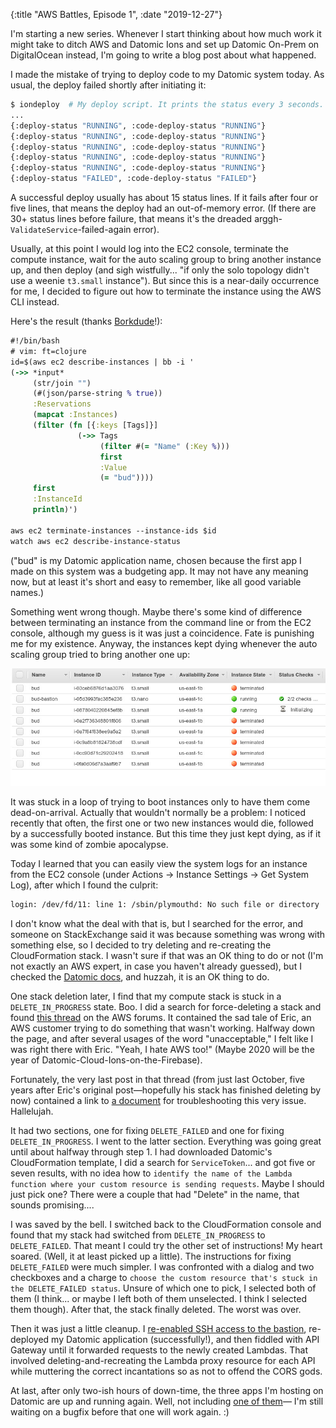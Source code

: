 {:title "AWS Battles, Episode 1", :date "2019-12-27"}

I'm starting a new series. Whenever I start thinking about how much work it
might take to ditch AWS and Datomic Ions and set up Datomic On-Prem on
DigitalOcean instead, I'm going to write a blog post about what happened.

I made the mistake of trying to deploy code to my Datomic system today. As
usual, the deploy failed shortly after initiating it:

```bash
$ iondeploy  # My deploy script. It prints the status every 3 seconds.
...
{:deploy-status "RUNNING", :code-deploy-status "RUNNING"}
{:deploy-status "RUNNING", :code-deploy-status "RUNNING"}
{:deploy-status "RUNNING", :code-deploy-status "RUNNING"}
{:deploy-status "RUNNING", :code-deploy-status "RUNNING"}
{:deploy-status "RUNNING", :code-deploy-status "RUNNING"}
{:deploy-status "FAILED", :code-deploy-status "FAILED"}
```

A successful deploy usually has about 15 status lines. If it fails after four
or five lines, that means the deploy had an out-of-memory error. (If there are
30+ status lines before failure, that means it's the dreaded
arggh-`ValidateService`-failed-again error).

Usually, at this point I would log into the EC2 console, terminate the compute
instance, wait for the auto scaling group to bring another instance up, and
then deploy (and sigh wistfully... "if only the solo topology didn't use
a weenie `t3.small` instance"). But since this is a near-daily occurrence for me,
I decided to figure out how to terminate the instance using the AWS CLI instead.

Here's the result (thanks [Borkdude](https://github.com/borkdude/babashka)!):
```clojure
#!/bin/bash
# vim: ft=clojure
id=$(aws ec2 describe-instances | bb -i '
(->> *input*
     (str/join "")
     (#(json/parse-string % true))
     :Reservations
     (mapcat :Instances)
     (filter (fn [{:keys [Tags]}]
               (->> Tags
                    (filter #(= "Name" (:Key %)))
                    first
                    :Value
                    (= "bud"))))
     first
     :InstanceId
     println)')

aws ec2 terminate-instances --instance-ids $id
watch aws ec2 describe-instance-status
```

("bud" is my Datomic application name, chosen because the first app I made on
this system was a budgeting app. It may not have any meaning now, but at least
it's short and easy to remember, like all good variable names.)

Something went wrong though. Maybe there's some kind of difference between
terminating an instance from the command line or from the EC2 console,
although my guess is it was just a coincidence. Fate is punishing me for my
existence. Anyway, the instances kept dying whenever the auto scaling group
tried to bring another one up:

![ec2 console](ec2-console.jpg)

It was stuck in a loop of trying to boot instances only to have them come
dead-on-arrival. Actually that wouldn't normally be a problem: I noticed
recently that often, the first one or two new instances would die, followed by a
successfully booted instance. But this time they just kept dying, as if it
was some kind of zombie apocalypse.

Today I learned that you can easily view the system logs for an instance
from the EC2 console (under Actions -> Instance Settings -> Get System Log),
after which I found the culprit:

```bash
login: /dev/fd/11: line 1: /sbin/plymouthd: No such file or directory
```

I don't know what the deal with that is, but I searched for the error, and
someone on StackExchange said it was because something was wrong with something
else, so I decided to try deleting and re-creating the CloudFormation stack. I
wasn't sure if that was an OK thing to do or not (I'm not exactly an AWS
expert, in case you haven't already guessed), but I checked the [Datomic docs](https://docs.datomic.com/cloud/operation/deleting.html#deleting-stacks),
and huzzah, it is an OK thing to do.

One stack deletion later, I find that my compute stack is stuck in a `DELETE_IN_PROGRESS`
state. Boo. I did a search for force-deleting a stack and found
[this thread](https://forums.aws.amazon.com/thread.jspa?threadID=148754&start=0&tstart=0)
on the AWS forums. It contained the sad tale of Eric, an AWS customer trying to
do something that wasn't working. Halfway down the page, and after several usages of
the word "unacceptable," I felt like I was right there with Eric. "Yeah, I hate
AWS too!" (Maybe 2020 will be the year of Datomic-Cloud-Ions-on-the-Firebase).

Fortunately, the very last post in that thread (from just last October, five years after Eric's original
post&mdash;hopefully his stack has finished deleting by now) contained a link to
[a document](https://aws.amazon.com/premiumsupport/knowledge-center/cloudformation-lambda-resource-delete/)
for troubleshooting this very issue. Hallelujah.

It had two sections, one for fixing `DELETE_FAILED` and one for fixing
`DELETE_IN_PROGRESS`. I went to the latter section. Everything was going great until about
halfway through step 1. I had downloaded Datomic's CloudFormation template, I
did a search for `ServiceToken`... and got five or seven results, with no idea
how to `identify the name of the Lambda function where your custom resource is
sending requests`. Maybe I should just pick one? There were a couple that had "Delete"
in the name, that sounds promising....

I was saved by the bell. I switched back to the CloudFormation console and
found that my stack had switched from `DELETE_IN_PROGRESS` to `DELETE_FAILED`. That
meant I could try the other set of instructions! My heart soared. (Well, it at least
picked up a little). The instructions for fixing `DELETE_FAILED` were much simpler.
I was confronted with a dialog and two checkboxes and a charge to
`choose the custom resource that's stuck in the DELETE_FAILED status`. Unsure
of which one to pick, I selected both of them (I think... or maybe I left both
of them unselected. I think I selected them though). After that, the stack
finally deleted. The worst was over.

Then it was just a little cleanup. I [re-enabled SSH access to the
bastion](https://docs.datomic.com/cloud/getting-started/configuring-access.html#authorize-gateway),
re-deployed my Datomic application (successfully!), and then fiddled with API
Gateway until it forwarded requests to the newly created Lambdas. That involved
deleting-and-recreating the Lambda proxy resource for each API while muttering the
correct incantations so as not to offend the CORS gods.

At last, after only two-ish hours of down-time, the three apps I'm hosting on
Datomic are up and running again. Well, not including [one of
them](https://notjust.us)&mdash; I'm still waiting on a bugfix before that one
will work again. :)
